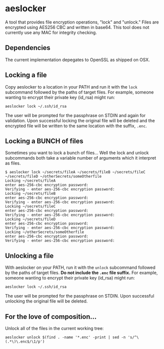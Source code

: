 # aeslocker

A tool that provides file encryption operations, "lock" and "unlock." Files are encrypted using AES256 CBC and written in base64. This tool does not currently use any MAC for integrity checking.

## Dependencies

The current implementation depegates to OpenSSL as shipped on OSX.

## Locking a file

Copy aeslocker to a location in your PATH and run it with the `lock` subcommand followed by the paths of target files. For example, someone wanting to encrypt their private key (id_rsa) might run:

    aeslocker lock ~/.ssh/id_rsa

The user will be prompted for the passphrase on STDIN and again for validation. Upon successful locking the original file will be deleted and the encrypted file will be written to the same location with the suffix, `.enc`.

## Locking a BUNCH of files

Sometimes you want to lock a bunch of files... Well the lock and unlock subcommands both take a variable number of arguments which it interpret as files.

    $ aeslocker lock ~/secrets/fileA ~/secrets/fileB ~/secrets/fileC ~/secrets/fileD ~/otherSecrets/someOtherfile
    Locking ~/secrets/fileA
    enter aes-256-cbc encryption password:
    Verifying - enter aes-256-cbc encryption password:
    Locking ~/secrets/fileB
    enter aes-256-cbc encryption password:
    Verifying - enter aes-256-cbc encryption password:
    Locking ~/secrets/fileC
    enter aes-256-cbc encryption password:
    Verifying - enter aes-256-cbc encryption password:
    Locking ~/secrets/fileD
    enter aes-256-cbc encryption password:
    Verifying - enter aes-256-cbc encryption password:
    Locking ~/otherSecrets/someOtherfile
    enter aes-256-cbc encryption password:
    Verifying - enter aes-256-cbc encryption password:

## Unlocking a file

With aeslocker on your PATH, run it with the `unlock` subcommand followed by the paths of target files. **Do not include the `.enc` file suffix.** For example, someone wanting to encrypt their private key (id_rsa) might run:

    aeslocker lock ~/.ssh/id_rsa

The user will be prompted for the passphrase on STDIN. Upon successful unlocking the original file will be deleted.

## For the love of composition...

Unlock all of the files in the current working tree:

    aeslocker unlock $(find . -name '*.enc' -print | sed -n 's/^\(.*\)\.enc$/\1/p')

